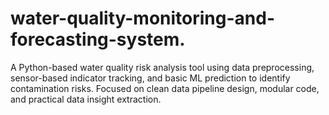 # water-quality-monitoring-and-forecasting-system.
A Python-based water quality risk analysis tool using data preprocessing, sensor-based indicator tracking, and basic ML prediction to identify contamination risks. Focused on clean data pipeline design, modular code, and practical data insight extraction.
